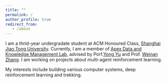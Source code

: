 ```yaml
---
title: ""
permalink: /
author_profile: true
redirect_from:
   - /about
---
```


I am a thrid-year undergradate student at ACM Honoured Class, [Shanghai Jiao Tong University](http://en.sjtu.edu.cn). Currently, I am a member of [Apex Data and Knowledge Management Lab](http://apex.sjtu.edu.cn), advised by Porf.[Yong Yu](http://apex.sjtu.edu.cn/members/yyu) and Prof. [Weinan Zhang](http://wnzhang.net). I am working on projects about multi-agent reinforcement learning.

My interests include building various computer systems, deep reinforcement learning and trekking.

